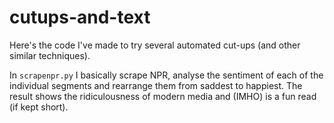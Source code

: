 # cutups-and-text
Here's the code I've made to try several automated cut-ups (and other similar techniques).

In `scrapenpr.py` I basically scrape NPR, analyse the sentiment of each of the individual segments and rearrange them from saddest to happiest. The result shows the ridiculousness of modern media and (IMHO) is a fun read (if kept short).
